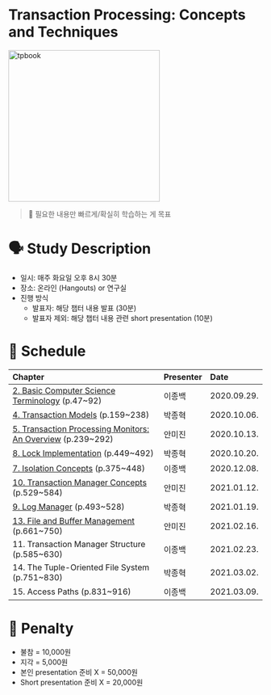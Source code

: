 # Transaction Processing: Concepts and Techniques

<img src="https://images-na.ssl-images-amazon.com/images/I/41AFnKr8uPL._SX407_BO1,204,203,200_.jpg" alt="tpbook" width="300"/>

> :pushpin: 필요한 내용만 빠르게/확실히 학습하는 게 목표

# 🗣️ Study Description

- 일시: 매주 화요일 오후 8시 30분
- 장소: 온라인 (Hangouts) or 연구실
- 진행 방식
    - 발표자: 해당 챕터 내용 발표 (30분)
    - 발표자 제외: 해당 챕터 내용 관련 short presentation (10분)

# 📜 Schedule

| Chapter | Presenter | Date |
| :------ | :-------- | :--- |
| [2. Basic Computer Science Terminology](chapter2) (p.47~92) | 이종백 | 2020.09.29. |
| [4. Transaction Models](chapter4) (p.159~238)               | 박종혁 | 2020.10.06. |
| [5. Transaction Processing Monitors: An Overview](chapter5) (p.239~292) | 안미진 | 2020.10.13. |
| [8. Lock Implementation](chapter8) (p.449~492)              | 박종혁 | 2020.10.20. |
| [7. Isolation Concepts](chapter7) (p.375~448)               | 이종백 | 2020.12.08. |
| [10. Transaction Manager Concepts](chapter10) (p.529~584)   | 안미진 | 2021.01.12. |
| [9. Log Manager](chapter9) (p.493~528)                      | 박종혁 | 2021.01.19. |
| [13. File and Buffer Management](chapter13) (p.661~750)     | 안미진 | 2021.02.16. |
| 11. Transaction Manager Structure (p.585~630)               | 이종백 | 2021.02.23. |
| 14. The Tuple-Oriented File System (p.751~830)              | 박종혁 | 2021.03.02. |
| 15. Access Paths (p.831~916)                                | 이종백 | 2021.03.09. |

# 💸 Penalty

- 불참 = 10,000원
- 지각 = 5,000원
- 본인 presentation 준비 X = 50,000원
- Short presentation 준비 X = 20,000원

